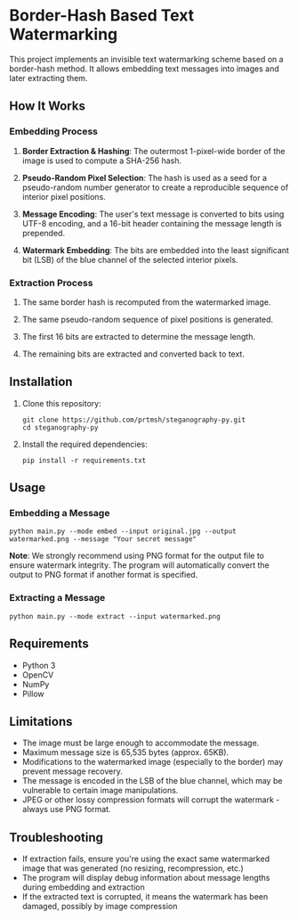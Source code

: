 # Border-Hash Based Text Watermarking

This project implements an invisible text watermarking scheme based on a border-hash method. It allows embedding text messages into images and later extracting them.

## How It Works

### Embedding Process

1. **Border Extraction & Hashing**: The outermost 1-pixel-wide border of the image is used to compute a SHA-256 hash.
   
2. **Pseudo-Random Pixel Selection**: The hash is used as a seed for a pseudo-random number generator to create a reproducible sequence of interior pixel positions.
   
3. **Message Encoding**: The user's text message is converted to bits using UTF-8 encoding, and a 16-bit header containing the message length is prepended.
   
4. **Watermark Embedding**: The bits are embedded into the least significant bit (LSB) of the blue channel of the selected interior pixels.

### Extraction Process

1. The same border hash is recomputed from the watermarked image.
   
2. The same pseudo-random sequence of pixel positions is generated.
   
3. The first 16 bits are extracted to determine the message length.
   
4. The remaining bits are extracted and converted back to text.

## Installation

1. Clone this repository:
   ```
   git clone https://github.com/prtmsh/steganography-py.git
   cd steganography-py
   ```

2. Install the required dependencies:
   ```
   pip install -r requirements.txt
   ```

## Usage

### Embedding a Message

```
python main.py --mode embed --input original.jpg --output watermarked.png --message "Your secret message"
```

**Note**: We strongly recommend using PNG format for the output file to ensure watermark integrity. The program will automatically convert the output to PNG format if another format is specified.

### Extracting a Message

```
python main.py --mode extract --input watermarked.png
```

## Requirements

- Python 3
- OpenCV
- NumPy
- Pillow

## Limitations

- The image must be large enough to accommodate the message.
- Maximum message size is 65,535 bytes (approx. 65KB).
- Modifications to the watermarked image (especially to the border) may prevent message recovery.
- The message is encoded in the LSB of the blue channel, which may be vulnerable to certain image manipulations.
- JPEG or other lossy compression formats will corrupt the watermark - always use PNG format.

## Troubleshooting

- If extraction fails, ensure you're using the exact same watermarked image that was generated (no resizing, recompression, etc.)
- The program will display debug information about message lengths during embedding and extraction
- If the extracted text is corrupted, it means the watermark has been damaged, possibly by image compression